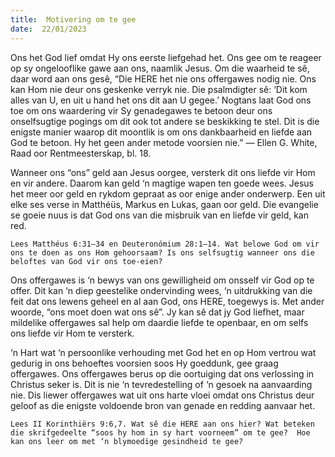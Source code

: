 ```yaml
---
title:  Motivering om te gee
date:  22/01/2023
---
```


Ons het God lief omdat Hy ons eerste liefgehad het. Ons gee om te reageer op sy ongelooflike gawe aan ons, naamlik Jesus. Om die waarheid te sê, daar word aan ons gesê, “Die HERE het nie ons offergawes nodig nie. Ons kan Hom nie deur ons geskenke verryk nie. Die psalmdigter sê: ‘Dit kom alles van U, en uit u hand het ons dit aan U gegee.’ Nogtans laat God ons toe om ons waardering vir Sy genadegawes te betoon deur ons onselfsugtige pogings om dit ook tot andere se beskikking te stel. Dit is die enigste manier waarop dit moontlik is om ons dankbaarheid en liefde aan God te betoon. Hy het geen ander metode voorsien nie.” — Ellen G. White, Raad oor Rentmeesterskap, bl. 18.

Wanneer ons “ons” geld aan Jesus oorgee, versterk dit ons liefde vir Hom en vir andere. Daarom kan geld ‘n magtige wapen ten goede wees.  Jesus het meer oor geld en rykdom gepraat as oor enige ander onderwerp. Een uit elke ses verse in Matthéüs, Markus en Lukas, gaan oor geld. Die evangelie se goeie nuus is dat God ons van die misbruik van en liefde vir geld, kan red.

`Lees Matthéus 6:31–34 en Deuteronómium 28:1–14. Wat belowe God om vir ons te doen as ons Hom gehoorsaam? Is ons selfsugtig wanneer ons die beloftes van God vir ons toe-eien?`

Ons offergawes is ‘n bewys van ons gewilligheid om onsself vir God op te offer. Dit kan ‘n diep geestelike ondervinding wees, ‘n uitdrukking van die feit dat ons lewens geheel en al aan God, ons HERE, toegewys is.  Met ander woorde, “ons moet doen wat ons sê”.  Jy kan sê dat jy God liefhet, maar mildelike offergawes sal help om daardie liefde te openbaar, en om selfs ons liefde vir Hom te versterk.

‘n Hart wat ‘n persoonlike verhouding met God het en op Hom vertrou wat gedurig in ons behoeftes voorsien soos Hy goeddunk, gee graag offergawes.  Ons offergawes berus op die oortuiging dat ons verlossing in Christus seker is.  Dit is nie ‘n tevredestelling of ‘n gesoek na aanvaarding nie.  Dis liewer offergawes wat uit ons harte vloei omdat ons Christus deur geloof as die enigste voldoende bron van genade en redding aanvaar het.

`Lees II Korinthiërs 9:6,7. Wat sê die HERE aan ons hier? Wat beteken die skrifgedeelte “soos hy hom in sy hart voorneem” om te gee?  Hoe kan ons leer om met ‘n blymoedige gesindheid te gee?`